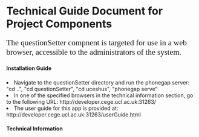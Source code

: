 <h1>Technical Guide Document for Project Components</h1>
<p style="font-family:calibri;font-size:150%;> The server, quizMapper & questionSetter repositories together collaborate to create a location-based quiz with system architectural functionality provided through servers and postGreSQL databases. This document is to be used as a technical guide for the 3 components that make this system. <p>

<h2> Web Application: Question Setter </h2>
<p style="font-family:calibri;font-size:150%;> The questionSetter compnent is targeted for use in a web browser, accessible to the administrators of the system. </p>
<h4> Installation Guide </h4>
          <p style="font-family:calibri;font-size:150%;>
          <ul>
            <li>Install this repository via terminal: git clone https://github.com/leoh94/questionSetter.git </li>
            <li>Install the server via terminal: git clone https://github.com/leoh94/server.git </li>
            <li>Run the HTTP server in background by going to the server directory: "cd server" followed by "node httpServer.js &"</li>
            <li>Navigate to the questionSetter directory and run the phonegap server: "cd ..", "cd questionSetter", "cd uceshus", "phonegap serve"</li>
            <li>In one of the specified browsers in the technical information section, go to the following URL: http://developer.cege.ucl.ac.uk:31263/ </li>
            <li>The user guide for this app is provided at: http://developer.cege.ucl.ac.uk:31263/userGuide.html </li>
<h4> Technical Information </h4>
<p style="font-family:calibri;font-size:150%;> 
